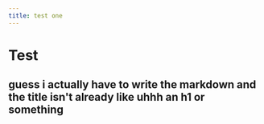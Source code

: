 ```yaml
---
title: test one
---
```


# Test

## guess i actually have to write the markdown and the title isn't already like uhhh an h1 or something